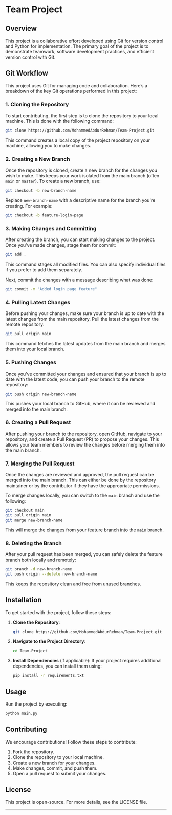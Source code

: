

# Team Project

## Overview

This project is a collaborative effort developed using Git for version control and Python for implementation. The primary goal of the project is to demonstrate teamwork, software development practices, and efficient version control with Git.

## Git Workflow

This project uses Git for managing code and collaboration. Here’s a breakdown of the key Git operations performed in this project:

### 1. **Cloning the Repository**

To start contributing, the first step is to clone the repository to your local machine. This is done with the following command:

```bash
git clone https://github.com/MohammedAbdurRehman/Team-Project.git
```

This command creates a local copy of the project repository on your machine, allowing you to make changes.

### 2. **Creating a New Branch**

Once the repository is cloned, create a new branch for the changes you wish to make. This keeps your work isolated from the main branch (often `main` or `master`). To create a new branch, use:

```bash
git checkout -b new-branch-name
```

Replace `new-branch-name` with a descriptive name for the branch you're creating. For example:

```bash
git checkout -b feature-login-page
```

### 3. **Making Changes and Committing**

After creating the branch, you can start making changes to the project. Once you’ve made changes, stage them for commit:

```bash
git add .
```

This command stages all modified files. You can also specify individual files if you prefer to add them separately.

Next, commit the changes with a message describing what was done:

```bash
git commit -m "Added login page feature"
```

### 4. **Pulling Latest Changes**

Before pushing your changes, make sure your branch is up to date with the latest changes from the main repository. Pull the latest changes from the remote repository:

```bash
git pull origin main
```

This command fetches the latest updates from the main branch and merges them into your local branch.

### 5. **Pushing Changes**

Once you've committed your changes and ensured that your branch is up to date with the latest code, you can push your branch to the remote repository:

```bash
git push origin new-branch-name
```

This pushes your local branch to GitHub, where it can be reviewed and merged into the main branch.

### 6. **Creating a Pull Request**

After pushing your branch to the repository, open GitHub, navigate to your repository, and create a Pull Request (PR) to propose your changes. This allows your team members to review the changes before merging them into the main branch.

### 7. **Merging the Pull Request**

Once the changes are reviewed and approved, the pull request can be merged into the main branch. This can either be done by the repository maintainer or by the contributor if they have the appropriate permissions.

To merge changes locally, you can switch to the `main` branch and use the following:

```bash
git checkout main
git pull origin main
git merge new-branch-name
```

This will merge the changes from your feature branch into the `main` branch.

### 8. **Deleting the Branch**

After your pull request has been merged, you can safely delete the feature branch both locally and remotely:

```bash
git branch -d new-branch-name
git push origin --delete new-branch-name
```

This keeps the repository clean and free from unused branches.

## Installation

To get started with the project, follow these steps:

1. **Clone the Repository**:
   ```bash
   git clone https://github.com/MohammedAbdurRehman/Team-Project.git
   ```

2. **Navigate to the Project Directory**:
   ```bash
   cd Team-Project
   ```

3. **Install Dependencies** (if applicable):
   If your project requires additional dependencies, you can install them using:

   ```bash
   pip install -r requirements.txt
   ```

## Usage

Run the project by executing:

```bash
python main.py
```

## Contributing

We encourage contributions! Follow these steps to contribute:

1. Fork the repository.
2. Clone the repository to your local machine.
3. Create a new branch for your changes.
4. Make changes, commit, and push them.
5. Open a pull request to submit your changes.

## License

This project is open-source. For more details, see the LICENSE file.

---
